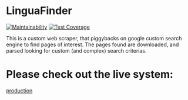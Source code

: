# LinguaFinder
[![Maintainability](https://api.codeclimate.com/v1/badges/b4231ad17ab153f75484/maintainability)](https://codeclimate.com/github/PabloScolpino/lingua-finder/maintainability)
[![Test Coverage](https://api.codeclimate.com/v1/badges/b4231ad17ab153f75484/test_coverage)](https://codeclimate.com/github/PabloScolpino/lingua-finder/test_coverage)

This is a custom web scraper, that piggybacks on google custom search engine to find pages of interest. The pages found are downloaded, and parsed looking for custom (and complex) search criterias.

# Please check out the live system:

[production](https://lingua-finder.ar.olumpos.net)
